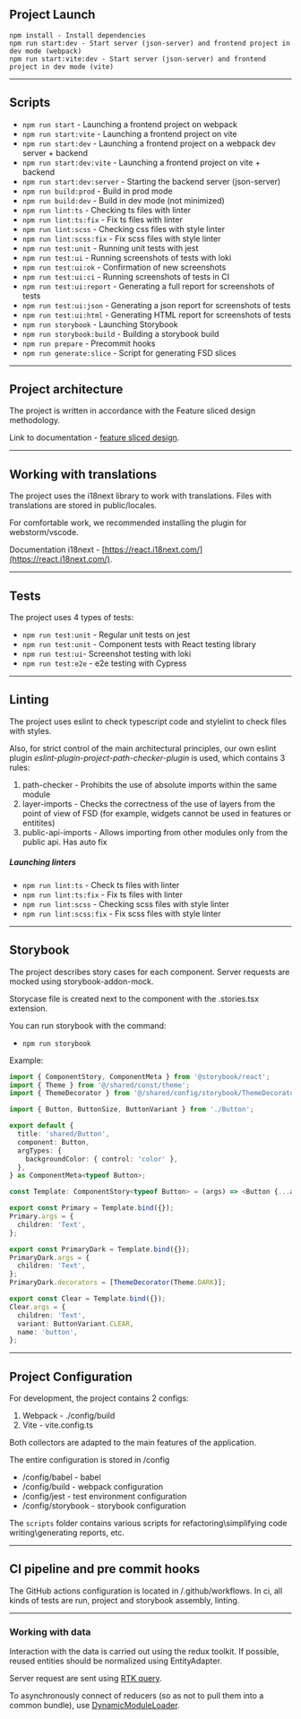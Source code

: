## Project Launch

```
npm install - Install dependencies
npm run start:dev - Start server (json-server) and frontend project in dev mode (webpack)
npm run start:vite:dev - Start server (json-server) and frontend project in dev mode (vite)
```

---

## Scripts

- `npm run start` - Launching a frontend project on webpack
- `npm run start:vite` - Launching a frontend project on vite
- `npm run start:dev` - Launching a frontend project on a webpack dev server + backend
- `npm run start:dev:vite` - Launching a frontend project on vite + backend
- `npm run start:dev:server` - Starting the backend server (json-server)
- `npm run build:prod` - Build in prod mode
- `npm run build:dev` - Build in dev mode (not minimized)
- `npm run lint:ts` - Checking ts files with linter
- `npm run lint:ts:fix` - Fix ts files with linter
- `npm run lint:scss` - Checking css files with style linter
- `npm run lint:scss:fix` - Fix scss files with style linter
- `npm run test:unit` - Running unit tests with jest
- `npm run test:ui` - Running screenshots of tests with loki
- `npm run test:ui:ok` - Confirmation of new screenshots
- `npm run test:ui:ci` - Running screenshots of tests in CI
- `npm run test:ui:report` - Generating a full report for screenshots of tests
- `npm run test:ui:json` - Generating a json report for screenshots of tests
- `npm run test:ui:html` - Generating HTML report for screenshots of tests
- `npm run storybook` - Launching Storybook
- `npm run storybook:build` - Building a storybook build
- `npm run prepare` - Precommit hooks
- `npm run generate:slice` - Script for generating FSD slices

---

## Project architecture

The project is written in accordance with the Feature sliced design methodology.

Link to documentation - [feature sliced design](https://feature-sliced.design/docs/get-started/tutorial).

---

## Working with translations

The project uses the i18next library to work with translations.
Files with translations are stored in public/locales.

For comfortable work, we recommended installing the plugin for webstorm/vscode.

Documentation i18next - [https://react.i18next.com/](https://react.i18next.com/).

---

## Tests

The project uses 4 types of tests:

- `npm run test:unit` - Regular unit tests on jest
- `npm run test:unit` - Component tests with React testing library
- `npm run test:ui`- Screenshot testing with loki
- `npm run test:e2e` - e2e testing with Cypress

---

## Linting

The project uses eslint to check typescript code and stylelint to check files with styles.

Also, for strict control of the main architectural principles, our own eslint plugin _eslint-plugin-project-path-checker-plugin_ is used,
which contains 3 rules:

1. path-checker - Prohibits the use of absolute imports within the same module
2. layer-imports - Checks the correctness of the use of layers from the point of view of FSD
   (for example, widgets cannot be used in features or entitites)
3. public-api-imports - Allows importing from other modules only from the public api. Has auto fix

##### Launching linters

- `npm run lint:ts` - Check ts files with linter
- `npm run lint:ts:fix` - Fix ts files with linter
- `npm run lint:scss` - Checking scss files with style linter
- `npm run lint:scss:fix` - Fix scss files with style linter

---

## Storybook

The project describes story cases for each component.
Server requests are mocked using storybook-addon-mock.

Storycase file is created next to the component with the .stories.tsx extension.

You can run storybook with the command:

- `npm run storybook`

Example:

```typescript jsx
import { ComponentStory, ComponentMeta } from '@storybook/react';
import { Theme } from '@/shared/const/theme';
import { ThemeDecorator } from '@/shared/config/storybook/ThemeDecorator/ThemeDecorator';

import { Button, ButtonSize, ButtonVariant } from './Button';

export default {
  title: 'shared/Button',
  component: Button,
  argTypes: {
    backgroundColor: { control: 'color' },
  },
} as ComponentMeta<typeof Button>;

const Template: ComponentStory<typeof Button> = (args) => <Button {...args} />;

export const Primary = Template.bind({});
Primary.args = {
  children: 'Text',
};

export const PrimaryDark = Template.bind({});
PrimaryDark.args = {
  children: 'Text',
};
PrimaryDark.decorators = [ThemeDecorator(Theme.DARK)];

export const Clear = Template.bind({});
Clear.args = {
  children: 'Text',
  variant: ButtonVariant.CLEAR,
  name: 'button',
};
```

---

## Project Configuration

For development, the project contains 2 configs:

1. Webpack - ./config/build
2. Vite - vite.config.ts

Both collectors are adapted to the main features of the application.

The entire configuration is stored in /config

- /config/babel - babel
- /config/build - webpack configuration
- /config/jest - test environment configuration
- /config/storybook - storybook configuration

The `scripts` folder contains various scripts for refactoring\simplifying code writing\generating reports, etc.

---

## CI pipeline and pre commit hooks

The GitHub actions configuration is located in /.github/workflows.
In ci, all kinds of tests are run, project and storybook assembly, linting.

---

### Working with data

Interaction with the data is carried out using the redux toolkit.
If possible, reused entities should be normalized using EntityAdapter.

Server request are sent using [RTK query](/src/shared/api/rtkApi.ts).

To asynchronously connect of reducers (so as not to pull them into a common bundle), use
[DynamicModuleLoader](/src/shared/lib/components/DynamicModuleLoader/DynamicModuleLoader.tsx).
